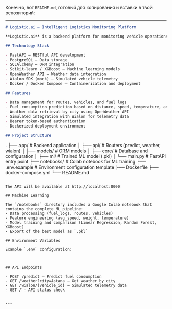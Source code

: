 Конечно, вот `README.md`, готовый для копирования и вставки в твой репозиторий:

---

```markdown
# Logistic.ai — Intelligent Logistics Monitoring Platform

**Logistic.ai** is a backend platform for monitoring vehicle operations, analyzing logistics routes, and predicting fuel consumption using machine learning. The system was developed as part of an internship project by students of the Computer Science program at AITU (2025).

## Technology Stack

- FastAPI – RESTful API development  
- PostgreSQL – Data storage  
- SQLAlchemy – ORM integration  
- Scikit-learn / XGBoost – Machine learning models  
- OpenWeather API – Weather data integration  
- Wialon SDK (mock) – Simulated vehicle telemetry  
- Docker / Docker Compose – Containerization and deployment

## Features

- Data management for routes, vehicles, and fuel logs  
- Fuel consumption prediction based on distance, speed, temperature, and cargo weight  
- Weather data retrieval by city using OpenWeather API  
- Simulated integration with Wialon for telemetry data  
- Bearer token-based authentication  
- Dockerized deployment environment

## Project Structure

```

.
├── app/                # Backend application
│   ├── api/            # Routers (predict, weather, wialon)
│   ├── models/         # ORM models
│   ├── core/           # Database and configuration
│   ├── ml/             # Trained ML model (.pkl)
│   └── main.py         # FastAPI entry point
├── notebooks/          # Colab notebook for ML training
├── .env.example        # Environment configuration template
├── Dockerfile
├── docker-compose.yml
└── README.md





```

The API will be available at http://localhost:8000

## Machine Learning

The `/notebooks` directory includes a Google Colab notebook that contains the complete ML pipeline:
- Data processing (fuel_logs, routes, vehicles)
- Feature engineering (avg_speed, weight, temperature)
- Model training and comparison (Linear Regression, Random Forest, XGBoost)
- Export of the best model as `.pkl`

## Environment Variables

Example `.env` configuration:



## API Endpoints

- POST /predict – Predict fuel consumption  
- GET /weather?city=Astana – Get weather by city  
- GET /wialon/{vehicle_id} – Simulated telemetry data  
- GET / – API status check


---

